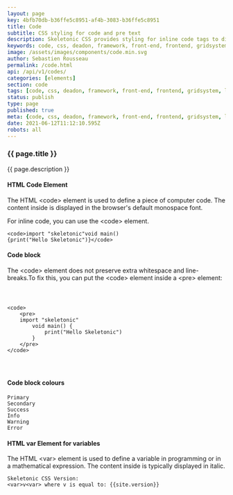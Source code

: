 ```yaml
---
layout: page
key: 4bfb70db-b36ffe5c8951-af4b-3083-b36ffe5c8951
title: Code
subtitle: CSS styling for code and pre text
description: Skeletonic CSS provides styling for inline code tags to display code snippet into the web browser.
keywords: code, css, deadon, framework, front-end, frontend, gridsystem, lightweight, mobile-first, modern, responsive, semantic, skeletonic, skeletonic.css, style-agnostic
image: /assets/images/components/code.min.svg
author: Sebastien Rousseau
permalink: /code.html
api: /api/v1/codes/
categories: [elements]
section: code
tags: [code, css, deadon, framework, front-end, frontend, gridsystem, lightweight, mobile-first, modern, responsive, semantic, skeletonic, skeletonic.css, style-agnostic]
status: publish
type: page
published: true
meta: {code, css, deadon, framework, front-end, frontend, gridsystem, lightweight, mobile-first, modern, responsive, semantic, skeletonic, skeletonic.css, style-agnostic}
date: 2021-06-12T11:12:10.595Z
robots: all
---
```


<!-- Code -->
<section class="grid-flex text-left">    
    <div class="flex-12" markdown="1">

### {{ page.title }}
{{ page.description }}

#### HTML Code Element

The HTML &lt;code&gt; element  is used to define a piece of computer code. The content inside is displayed in the browser's default monospace font.

For inline code, you can use the &lt;code&gt; element.

<code class="padding-1">&lt;code&gt;import "skeletonic"void main() {print("Hello Skeletonic")}&lt;/code&gt;</code>

#### Code block

The &lt;code&gt; element does not preserve extra whitespace and line-breaks.To fix this, you can put the &lt;code&gt; element inside a &lt;pre&gt; element:

<code class="padding-1">
    <pre>
&lt;code&gt;&#10;    &lt;pre&gt;&#10;    import &quot;skeletonic&quot;&#10;        void main() {&#10;            print(&quot;Hello Skeletonic&quot;)&#10;        }&#10;    &lt;/pre&gt;&#10;&lt;/code&gt;                    
    </pre>
</code>                

#### Code block colours

<code class="primary padding-1">Primary</code>                
<code class="secondary padding-1">Secondary</code>                
<code class="success padding-1">Success</code>                
<code class="info padding-1">Info</code>                
<code class="warning padding-1">Warning</code>                
<code class="error padding-1">Error</code>                

#### HTML var Element for variables

The HTML &lt;var&gt; element is used to define a variable in programming or in a mathematical expression. The content inside is typically displayed in italic.
                
<code class="padding-1">Skeletonic CSS Version: &lt;var&gt;v&lt;var&gt; where v is equal to: {{site.version}}</code>                
    
</div>
</section>
<!-- End Code -->